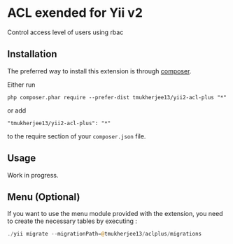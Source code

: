 ACL exended for Yii v2
======================
Control access level of users using rbac

Installation
------------

The preferred way to install this extension is through [composer](http://getcomposer.org/download/).

Either run

```
php composer.phar require --prefer-dist tmukherjee13/yii2-acl-plus "*"
```

or add

```
"tmukherjee13/yii2-acl-plus": "*"
```

to the require section of your `composer.json` file.


Usage
-----
Work in progress.


Menu (Optional)
---------------

If you want to use the menu module provided with the extension, you need to create the necessary tables by executing :

```php
./yii migrate --migrationPath=@tmukherjee13/aclplus/migrations
```

